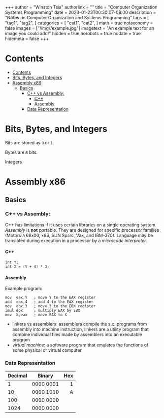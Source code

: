 +++
author = "Winston Tsia"
authorlink = ""
title = "Computer Organization Systems Programming"
date = 2023-01-23T00:30:07-08:00
description = "Notes on Computer Organization and Systems Programming"
tags = [
    "tag1",
    "tag2",
]
categories = [
    "cat1",
    "cat2",
]
math = true
notaxonomy = false
images = ["/img/<folder>/example.jpg"]
imagetext = "An example text for an image you could add!"
hidden = true
norobots = true
nodate = true
hidemeta = false
+++

# Contents
- [Contents](#contents)
- [Bits, Bytes, and Integers](#bits-bytes-and-integers)
- [Assembly x86](#assembly-x86)
  - [Basics](#basics)
    - [C++ vs Assembly:](#c-vs-assembly)
      - [C++](#c)
      - [Assembly](#assembly)
    - [Data Representation](#data-representation)

# Bits, Bytes, and Integers
Bits are stored as `0` or `1`.

Bytes are `8` bits.

Integers

# Assembly x86
## Basics
### C++ vs Assembly:
C++ has limitations if it uses certain libraries on a single operating system. *Assembly* is **not** portable. They are designed for specific processor families (Motorola 68x00, x86, SUN Sparc, Vax, and IBM-370). Language may be translated during execution in a processor by a *microcode interpreter*.
#### C++
```
int Y;
int X = (Y + 4) * 3;
```
#### Assembly
Example program:
```
mov  eax,Y   ; move Y to the EAX register
add  eax,4   ; add 4 to the EAX register
mov  ebx,3   ; move 3 to the EBX register
imul ebx     ; multiply EAX by EBX
mov  X,eax   ; move EAX to X
```


- linkers vs assemblers: assemblers compile the s.c. programs from assembly into machine instruction, linkers are a utility program that combine individual files made by assemblers into an executable program
- *virtual machine*: a software program that emulates the functions of some physical or virtual computer


### Data Representation
| Decimal | Binary | Hex |
|:-----|:-----:|-----:|
|1 | 0000 0001| 1|
|10 | 0000 1010 | A |
|100 | 0000 0000 | |
|1024 | 0000 0000 | |
